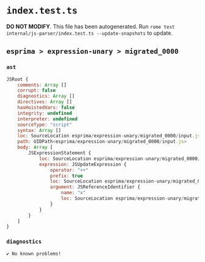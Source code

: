 # `index.test.ts`

**DO NOT MODIFY**. This file has been autogenerated. Run `rome test internal/js-parser/index.test.ts --update-snapshots` to update.

## `esprima > expression-unary > migrated_0000`

### `ast`

```javascript
JSRoot {
	comments: Array []
	corrupt: false
	diagnostics: Array []
	directives: Array []
	hasHoistedVars: false
	integrity: undefined
	interpreter: undefined
	sourceType: "script"
	syntax: Array []
	loc: SourceLocation esprima/expression-unary/migrated_0000/input.js 1:0-2:0
	path: UIDPath<esprima/expression-unary/migrated_0000/input.js>
	body: Array [
		JSExpressionStatement {
			loc: SourceLocation esprima/expression-unary/migrated_0000/input.js 1:0-1:3
			expression: JSUpdateExpression {
				operator: "++"
				prefix: true
				loc: SourceLocation esprima/expression-unary/migrated_0000/input.js 1:0-1:3
				argument: JSReferenceIdentifier {
					name: "x"
					loc: SourceLocation esprima/expression-unary/migrated_0000/input.js 1:2-1:3 (x)
				}
			}
		}
	]
}
```

### `diagnostics`

```
✔ No known problems!

```
